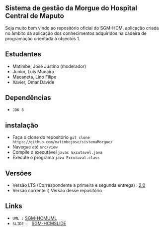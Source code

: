 ## Sistema de gestão da Morgue do  Hospital Central de Maputo 

Seja muito bem vindo ao repositório oficial do SGM-HCM, aplicação criada no âmbito da aplicação dos conhecimentos adquiridos na cadeira de programação orientada à objectos 1.
## Estudantes 

- Matimbe, José Justino (moderador)
- Junior, Luis Munaira  
- Macaneta, Lino Filipe
- Xavier, Omar Davide     

## Dependências
- `JDK 8`

## instalação
- Faça o clone do repositório `git clone https://github.com/matimbejose/sistemaMorgue/ `
- Navegue até `src/view`
- Compile o executável `javac Excutavel.java`
- Execute o programa ` java Excutaval.class `

## Versões  
- Versão  LTS (Correspondente a primeira e segunda entrega) : [2.0](https://drive.google.com/drive/folders/10AYCFD5V6vTPerhkFvj32Nh5tHjkVA-C?usp=sharing)
- Versão  corrente :) Versão desse repositório 


## Links 
- `UML :` [SGM-HCMUML](https://lucid.app/lucidchart/12439ef8-b08e-4c80-9f12-adadb969ebc0/edit?invitationId=inv_9927829e-f2ab-45c1-a03c-dfbfc86ec458#)
- `SLIDE : ` [SGM-HCMSLIDE](https://docs.google.com/presentation/d/1X1GPZETEK9zRAOEgRfurHZwnakvmk-oo/edit?usp=drivesdk&ouid=110599150145463806351&rtpof=true&sd=true)
